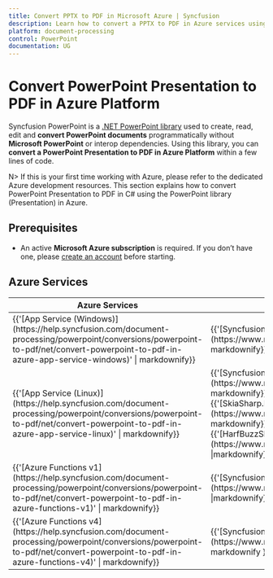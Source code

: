 ```yaml
---
title: Convert PPTX to PDF in Microsoft Azure | Syncfusion
description: Learn how to convert a PPTX to PDF in Azure services using .NET PowerPoint library (Presentation) without Microsoft PowerPoint or interop dependencies.
platform: document-processing
control: PowerPoint
documentation: UG
---
```


# Convert PowerPoint Presentation to PDF in Azure Platform 

Syncfusion PowerPoint is a [.NET PowerPoint library](https://www.syncfusion.com/document-processing/powerpoint-framework/net) used to create, read, edit and **convert PowerPoint documents** programmatically without **Microsoft PowerPoint** or interop dependencies. Using this library, you can **convert a PowerPoint Presentation to PDF in Azure Platform** within a few lines of code.

N> If this is your first time working with Azure, please refer to the dedicated Azure development resources. This section explains how to convert PowerPoint Presentation to PDF in C# using the PowerPoint library (Presentation) in Azure. 

## Prerequisites 
* An active **Microsoft Azure subscription** is required. If you don’t have one, please [create an account](https://portal.azure.com/#home) before starting.

## Azure Services
<table>
<thead>
<tr>
<th>
Azure Services<br/></th><th>
NuGet packages required<br/></th></tr></thead>
<tr>
<td>
{{'[App Service (Windows)](https://help.syncfusion.com/document-processing/powerpoint/conversions/powerpoint-to-pdf/net/convert-powerpoint-to-pdf-in-azure-app-service-windows)' | markdownify}}
<br/></td><td>
{{'[Syncfusion.PresentationRenderer.Net.Core](https://www.nuget.org/packages/Syncfusion.PresentationRenderer.Net.Core)' | markdownify}}</td></tr>
<tr>
<td>
{{'[App Service (Linux)](https://help.syncfusion.com/document-processing/powerpoint/conversions/powerpoint-to-pdf/net/convert-powerpoint-to-pdf-in-azure-app-service-linux)' | markdownify}}
<br/></td><td>
{{'[Syncfusion.PresentationRenderer.Net.Core](https://www.nuget.org/packages/Syncfusion.PresentationRenderer.Net.Core)' | markdownify}}<br/>
{{'[SkiaSharp.NativeAssets.Linux v2.88.8](https://www.nuget.org/packages/SkiaSharp.NativeAssets.Linux/2.88.8)' | markdownify}}<br/>{{'[HarfBuzzSharp.NativeAssets.Linux v7.3.0.2](https://www.nuget.org/packages/HarfBuzzSharp.NativeAssets.Linux/7.3.0.2)' |markdownify}} <br/></td></tr>
<tr>
<td>
{{'[Azure Functions v1](https://help.syncfusion.com/document-processing/powerpoint/conversions/powerpoint-to-pdf/net/convert-powerpoint-to-pdf-in-azure-functions-v1)' | markdownify}}
 <br/></td><td>
{{'[Syncfusion.PresentationToPdfConverter.AspNet](https://www.nuget.org/packages/Syncfusion.PresentationToPdfConverter.AspNet)' |markdownify}} <br/></td></tr>
<tr>
<td>
{{'[Azure Functions v4](https://help.syncfusion.com/document-processing/powerpoint/conversions/powerpoint-to-pdf/net/convert-powerpoint-to-pdf-in-azure-functions-v4)' | markdownify}}
<br/></td><td>
{{'[Syncfusion.PresentationRenderer.Net.Core](https://www.nuget.org/packages/Syncfusion.PresentationRenderer.Net.Core)' | markdownify }}<br/></td></tr>
</table>
